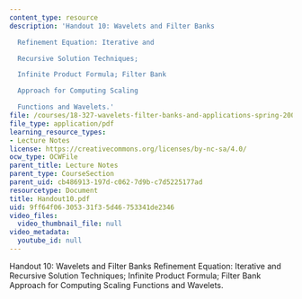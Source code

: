 ```yaml
---
content_type: resource
description: 'Handout 10: Wavelets and Filter Banks

  Refinement Equation: Iterative and

  Recursive Solution Techniques;

  Infinite Product Formula; Filter Bank

  Approach for Computing Scaling

  Functions and Wavelets.'
file: /courses/18-327-wavelets-filter-banks-and-applications-spring-2003/9ff64f06305331f35d46753341de2346_Handout10.pdf
file_type: application/pdf
learning_resource_types:
- Lecture Notes
license: https://creativecommons.org/licenses/by-nc-sa/4.0/
ocw_type: OCWFile
parent_title: Lecture Notes
parent_type: CourseSection
parent_uid: cb486913-197d-c062-7d9b-c7d5225177ad
resourcetype: Document
title: Handout10.pdf
uid: 9ff64f06-3053-31f3-5d46-753341de2346
video_files:
  video_thumbnail_file: null
video_metadata:
  youtube_id: null
---
```

Handout 10: Wavelets and Filter Banks
Refinement Equation: Iterative and
Recursive Solution Techniques;
Infinite Product Formula; Filter Bank
Approach for Computing Scaling
Functions and Wavelets.
